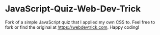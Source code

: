 # JavaScript-Quiz-Web-Dev-Trick
Fork of a simple JavaScript quiz that I applied my own CSS to. Feel free to fork or find the original at https://webdevtrick.com. Happy coding!
